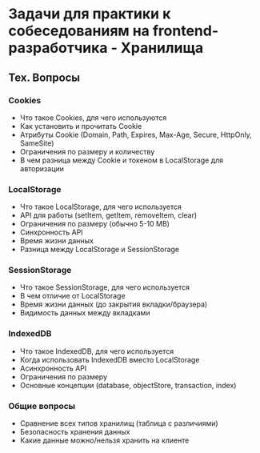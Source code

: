 # Задачи для практики к собеседованиям на frontend-разработчика - Хранилища

## Тех. Вопросы

### Cookies

- Что такое Cookies, для чего используются
- Как установить и прочитать Cookie
- Атрибуты Cookie (Domain, Path, Expires, Max-Age, Secure, HttpOnly, SameSite)
- Ограничения по размеру и количеству
- В чем разница между Cookie и токеном в LocalStorage для авторизации

### LocalStorage

- Что такое LocalStorage, для чего используется
- API для работы (setItem, getItem, removeItem, clear)
- Ограничения по размеру (обычно 5-10 MB)
- Синхронность API
- Время жизни данных
- Разница между LocalStorage и SessionStorage

### SessionStorage

- Что такое SessionStorage, для чего используется
- В чем отличие от LocalStorage
- Время жизни данных (до закрытия вкладки/браузера)
- Видимость данных между вкладками

### IndexedDB

- Что такое IndexedDB, для чего используется
- Когда использовать IndexedDB вместо LocalStorage
- Асинхронность API
- Ограничения по размеру
- Основные концепции (database, objectStore, transaction, index)

### Общие вопросы

- Сравнение всех типов хранилищ (таблица с различиями)
- Безопасность хранения данных
- Какие данные можно/нельзя хранить на клиенте

